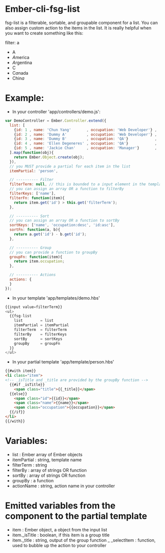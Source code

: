 # Ember-cli-fsg-list
fsg-list is a filterable, sortable, and groupable component for a list.
You can also assign custom action to the items in the list.
It is really helpful when you want to create something like this:
<!---
TODO: use a dynamic gif to replace this
-->
filter: a
- A
- *A*merica
- *A*rgentina
- C
- C*a*nada
- Chin*a*

# Example:

- In your controller 'app/controllers/demo.js':
```javascript
var DemoController = Ember.Controller.extend({
  list: [
    {id: 1 , name: 'Chun Yang'       , occupation: 'Web Developer'} ,
    {id: 2 , name: 'Dummy A'         , occupation: 'Web Developer'} ,
    {id: 3 , name: 'Dummy B'         , occupation: 'QA'}            ,
    {id: 4 , name: 'Ellen Degeneres' , occupation: 'QA'}            ,
    {id: 5 , name: 'Jackie Chan'     , occupation: 'Manager'}       ,
  ].map(function(obj){
    return Ember.Object.create(obj);
  }),
  // you MUST provide a partial for each item in the list
  itemPartial: 'person',

  // ---------- Filter
  filterTerm: null, // this is bounded to a input element in the template
  // you can assign an array OR a function to filterBy
  filterKeys: ['name'],
  filterFn: function(item){
    return item.get('id') > this.get('filterTerm');
  },

  // ---------- Sort
  // you can assign an array OR a function to sortBy
  sortKeys: ['name', 'occupation:desc', 'id:asc'],
  sortFn: function(a, b){
    return a.get('id') - b.get('id');
  },

  // ---------- Group
  // you can provide a function to groupBy
  groupFn: function(item){
    return item.occupation;
  },

  // ---------- Actions
  actions: {
  }
});
```

- In your template 'app/templates/demo.hbs'
```javascript
{{input value=filterTerm}}
<ul>
  {{fsg-list
    list        = list
    itemPartial = itemPartial
    filterTerm  = filterTerm
    filterBy    = filterKeys
    sortBy      = sortKeys
    groupBy     = groupFn
  }}
</ul>
```

- In your partial template 'app/template/person.hbs'
```html
{{#with item}}
<li class="item">
<!-- _isTitle and _title are provided by the groupBy function -->
  {{#if _isTitle}}
    <span class="title">{{_title}}</span>
  {{else}}
    <span class="id">{{id}}</span>
    <span class="name">{{name}}</span>
    <span class="occupation">{{occupation}}</span>
  {{/if}}
</li>
{{/with}}
```

# Variables:
- list        : Ember array of Ember objects
- itemPartial : string, template name
- filterTerm  : string
- filterBy    : array of strings OR function
- sortBy      : array of strings OR function
- groupBy     : a function
- actionName  : string, action name in your controller

# Emitted variables from the component to the partial template
- item           : Ember object, a object from the input list
- item.\_isTitle : boolean, if this item is a group title
- item.\_title   : string, output of the group function
_ \_selectItem   : function, used to bubble up the action to your controller
